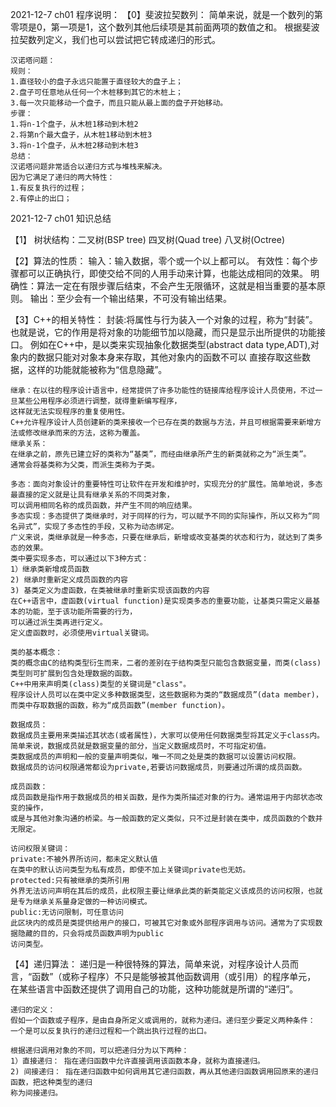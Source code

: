 2021-12-7 ch01 程序说明：
【0】斐波拉契数列：
    简单来说，就是一个数列的第零项是0，第一项是1，这个数列其他后续项是其前面两项的数值之和。
    根据斐波拉契数列定义，我们也可以尝试把它转成递归的形式。
    
    汉诺塔问题：
    规则：
    1.直径较小的盘子永远只能置于直径较大的盘子上；
    2.盘子可任意地从任何一个木桩移到其它的木桩上；
    3.每一次只能移动一个盘子，而且只能从最上面的盘子开始移动。
    步骤：
    1.将n-1个盘子，从木桩1移动到木桩2
    2.将第n个最大盘子，从木桩1移动到木桩3
    3.将n-1个盘子，从木桩2移动到木桩3
    总结：
    汉诺塔问题非常适合以递归方式与堆栈来解决。
    因为它满足了递归的两大特性：
    1.有反复执行的过程；
    2.有停止的出口；
    
    
    


2021-12-7 ch01 知识总结

【1】 树状结构：二叉树(BSP tree) 四叉树(Quad tree) 八叉树(Octree)

【2】算法的性质：
    输入：输入数据，零个或一个以上都可以。
    有效性：每个步骤都可以正确执行，即使交给不同的人用手动来计算，也能达成相同的效果。
    明确性：算法一定在有限步骤后结束，不会产生无限循环，这就是相当重要的基本原则。
    输出：至少会有一个输出结果，不可没有输出结果。
    
【3】C++的相关特性：
    封装:将属性与行为装入一个对象的过程，称为“封装”。也就是说，它的作用是将对象的功能细节加以隐藏，而只是显示出所提供的功能接口。
    例如在C++中，是以类来实现抽象化数据类型(abstract data type,ADT),对象内的数据只能对对象本身来存取，其他对象内的函数不可以
    直接存取这些数据，这样的功能就能被称为“信息隐藏”。
    
    继承：在以往的程序设计语言中，经常提供了许多功能性的链接库给程序设计人员使用，不过一旦某些公用程序必须进行调整，就得重新编写程序，
    这样就无法实现程序的重复使用性。
    C++允许程序设计人员创建新的类来接收一个已存在类的数据与方法，并且可根据需要来新增方法或修改继承而来的方法，这称为覆盖。
    继承关系：
    在继承之前，原先已建立好的类称为“基类”，而经由继承所产生的新类就称之为“派生类”。
    通常会将基类称为父类，而派生类称为子类。
    
    多态：面向对象设计的重要特性可让软件在开发和维护时，实现充分的扩展性。简单地说，多态最直接的定义就是让具有继承关系的不同类对象，
    可以调用相同名称的成员函数，并产生不同的响应结果。
    多态实现：多态提供了类继承时，对于同样的行为，可以赋予不同的实际操作，所以又称为“同名异式”，实现了多态性的手段，又称为动态绑定。
    广义来说，类继承就是一种多态，只要在继承后，新增或改变基类的状态和行为，就达到了类多态的效果。
    类中要实现多态，可以通过以下3种方式：
    1）继承类新增成员函数
    2) 继承时重新定义成员函数的内容
    3) 基类定义为虚函数，在类被继承时重新实现该函数的内容
    在C++语言中，虚函数(virtual function)是实现类多态的重要功能，让基类只需定义最基本的功能，至于该功能所需要的行为，
    可以通过派生类再进行定义。
    定义虚函数时，必须使用virtual关键词。
    
    类的基本概念：
    类的概念由C的结构类型衍生而来，二者的差别在于结构类型只能包含数据变量，而类(class)类型则可扩展到包含处理数据的函数。
    C++中用来声明类(class)类型的关键词是"class"。
    程序设计人员可以在类中定义多种数据类型，这些数据称为类的“数据成员”(data member)，而类中存取数据的函数，称为“成员函数”(member function)。
    
    数据成员：
    数据成员主要用来类描述其状态(或者属性)，大家可以使用任何数据类型将其定义于class内。
    简单来说，数据成员就是数据变量的部分，当定义数据成员时，不可指定初值。
    类数据成员的声明和一般的变量声明类似，唯一不同之处是类的数据可以设置访问权限。
    数据成员的访问权限通常都设为private,若要访问数据成员，则要通过所谓的成员函数。
    
    成员函数：
    成员函数是指作用于数据成员的相关函数，是作为类所描述对象的行为。通常运用于内部状态改变的操作，
    或是与其他对象沟通的桥梁。与一般函数的定义类似，只不过是封装在类中，成员函数的个数并无限定。
    
    访问权限关键词：
    private:不被外界所访问，都未定义默认值
    在类中的默认访问类型为私有成员，即使不加上关键词private也无妨。
    protected:只有被继承的类所引用
    外界无法访问声明在其后的成员，此权限主要让继承此类的新类能定义该成员的访问权限，也就是专为继承关系量身定做的一种访问模式。
    public:无访问限制，可任意访问
    此区块内的成员是类提供给用户的接口，可被其它对象或外部程序调用与访问。通常为了实现数据隐藏的目的，只会将成员函数声明为public
    访问类型。

【4】递归算法：
    递归是一种很特殊的算法，简单来说，对程序设计人员而言，“函数”（或称子程序）不只是能够被其他函数调用（或引用）的程序单元，
    在某些语言中函数还提供了调用自己的功能，这种功能就是所谓的“递归”。
    
    递归的定义：
    假如一个函数或子程序，是由自身所定义或调用的，就称为递归。递归至少要定义两种条件：
    一个是可以反复执行的递归过程和一个跳出执行过程的出口。
    
    根据递归调用对象的不同，可以把递归分为以下两种：
    1）直接递归： 指在递归函数中允许直接调用该函数本身，就称为直接递归。
    2) 间接递归： 指在递归函数中如何调用其它递归函数，再从其他递归函数调用回原来的递归函数，把这种类型的递归
    称为间接递归。
    
  
    
    
